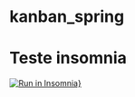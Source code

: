 # kanban_spring

#   Teste insomnia

[![Run in Insomnia}](https://insomnia.rest/images/run.svg)](https://insomnia.rest/run/?label=Kanban_Spring&uri=%7B%22_type%22%3A%22export%22%2C%22__export_format%22%3A4%2C%22__export_date%22%3A%222022-06-26T22%3A08%3A11.874Z%22%2C%22__export_source%22%3A%22insomnia.desktop.app%3Av2022.4.2%22%2C%22resources%22%3A%5B%7B%22_id%22%3A%22req_65d5091a5850409e997ae9a3a0bcfe9a%22%2C%22parentId%22%3A%22fld_dedfb7795f15482abecc3f16e3c372ff%22%2C%22modified%22%3A1656281037134%2C%22created%22%3A1656280928588%2C%22url%22%3A%22%7B%7B%20_.baseURL%20%7D%7D%2Fbuscar%22%2C%22name%22%3A%22buscar%22%2C%22description%22%3A%22%22%2C%22method%22%3A%22GET%22%2C%22body%22%3A%7B%7D%2C%22parameters%22%3A%5B%7B%22id%22%3A%22pair_8a9749cdd57a48719baf1205aebe40a5%22%2C%22name%22%3A%22descricao%22%2C%22value%22%3A%22New%20Projects%22%2C%22description%22%3A%22%22%7D%2C%7B%22id%22%3A%22pair_b74f91c2cd3c4322977fd33ffad362c9%22%2C%22name%22%3A%22titulo%22%2C%22value%22%3A%22Novo%20Projeto%20foi%20inicializado.%22%2C%22description%22%3A%22%22%7D%5D%2C%22headers%22%3A%5B%5D%2C%22authentication%22%3A%7B%7D%2C%22metaSortKey%22%3A-1656280928588%2C%22isPrivate%22%3Afalse%2C%22settingStoreCookies%22%3Atrue%2C%22settingSendCookies%22%3Atrue%2C%22settingDisableRenderRequestBody%22%3Afalse%2C%22settingEncodeUrl%22%3Atrue%2C%22settingRebuildPath%22%3Atrue%2C%22settingFollowRedirects%22%3A%22global%22%2C%22_type%22%3A%22request%22%7D%2C%7B%22_id%22%3A%22fld_dedfb7795f15482abecc3f16e3c372ff%22%2C%22parentId%22%3A%22wrk_4fafdc305e3e4a2da78fdaee40df9ecf%22%2C%22modified%22%3A1656280270887%2C%22created%22%3A1656280270887%2C%22name%22%3A%22Projeto%22%2C%22description%22%3A%22%22%2C%22environment%22%3A%7B%7D%2C%22environmentPropertyOrder%22%3Anull%2C%22metaSortKey%22%3A-1656280270887%2C%22_type%22%3A%22request_group%22%7D%2C%7B%22_id%22%3A%22wrk_4fafdc305e3e4a2da78fdaee40df9ecf%22%2C%22parentId%22%3Anull%2C%22modified%22%3A1655550156967%2C%22created%22%3A1655550156967%2C%22name%22%3A%22carteira_digital%22%2C%22description%22%3A%22%22%2C%22scope%22%3A%22collection%22%2C%22_type%22%3A%22workspace%22%7D%2C%7B%22_id%22%3A%22req_5fedf16e8bd1458fb843930ec2c2d518%22%2C%22parentId%22%3A%22fld_dedfb7795f15482abecc3f16e3c372ff%22%2C%22modified%22%3A1656281094166%2C%22created%22%3A1656280837506%2C%22url%22%3A%22%7B%7B%20_.baseURL%20%7D%7D%2F9%22%2C%22name%22%3A%22atualizar%22%2C%22description%22%3A%22%22%2C%22method%22%3A%22PUT%22%2C%22body%22%3A%7B%22mimeType%22%3A%22application%2Fjson%22%2C%22text%22%3A%22%7B%5Cn%5Ct%5C%22titulo%5C%22%3A%20%5C%22Projeto%20Master%5C%22%2C%5Cn%5Ct%5C%22descricao%5C%22%3A%20%5C%22Projeto%20Master%20da%20empresa%5C%22%5Cn%7D%22%7D%2C%22parameters%22%3A%5B%5D%2C%22headers%22%3A%5B%7B%22name%22%3A%22Content-Type%22%2C%22value%22%3A%22application%2Fjson%22%2C%22id%22%3A%22pair_7d6c24278e9641c7a3bc7bab07218fbf%22%7D%5D%2C%22authentication%22%3A%7B%7D%2C%22metaSortKey%22%3A-1656280837506%2C%22isPrivate%22%3Afalse%2C%22settingStoreCookies%22%3Atrue%2C%22settingSendCookies%22%3Atrue%2C%22settingDisableRenderRequestBody%22%3Afalse%2C%22settingEncodeUrl%22%3Atrue%2C%22settingRebuildPath%22%3Atrue%2C%22settingFollowRedirects%22%3A%22global%22%2C%22_type%22%3A%22request%22%7D%2C%7B%22_id%22%3A%22req_dfaa5e5cea284755b45c16fef5ad24c0%22%2C%22parentId%22%3A%22fld_dedfb7795f15482abecc3f16e3c372ff%22%2C%22modified%22%3A1656281096901%2C%22created%22%3A1656280563619%2C%22url%22%3A%22%7B%7B%20_.baseURL%20%7D%7D%22%2C%22name%22%3A%22salvar%22%2C%22description%22%3A%22%22%2C%22method%22%3A%22POST%22%2C%22body%22%3A%7B%22mimeType%22%3A%22application%2Fjson%22%2C%22text%22%3A%22%7B%5Cn%5Ct%5C%22titulo%5C%22%3A%20%5C%22Projeto%20Master%5C%22%2C%5Cn%5Ct%5C%22descricao%5C%22%3A%20%5C%22Projeto%20Master%20foi%20inicializado%5C%22%5Cn%7D%22%7D%2C%22parameters%22%3A%5B%5D%2C%22headers%22%3A%5B%7B%22name%22%3A%22Content-Type%22%2C%22value%22%3A%22application%2Fjson%22%2C%22id%22%3A%22pair_99f73665dfe746788f57527ef7c9cb71%22%7D%5D%2C%22authentication%22%3A%7B%7D%2C%22metaSortKey%22%3A-1656280563619%2C%22isPrivate%22%3Afalse%2C%22settingStoreCookies%22%3Atrue%2C%22settingSendCookies%22%3Atrue%2C%22settingDisableRenderRequestBody%22%3Afalse%2C%22settingEncodeUrl%22%3Atrue%2C%22settingRebuildPath%22%3Atrue%2C%22settingFollowRedirects%22%3A%22global%22%2C%22_type%22%3A%22request%22%7D%2C%7B%22_id%22%3A%22req_be65440b45bd40aa8451ec7fdc679456%22%2C%22parentId%22%3A%22fld_cb5f9492bf7c41b4976fac60a951efdf%22%2C%22modified%22%3A1656280293638%2C%22created%22%3A1656269348723%2C%22url%22%3A%22%7B%7B%20_.baseURL%20%7D%7D%22%2C%22name%22%3A%22SalvarTarefa%22%2C%22description%22%3A%22%22%2C%22method%22%3A%22POST%22%2C%22body%22%3A%7B%22mimeType%22%3A%22application%2Fjson%22%2C%22text%22%3A%22%7B%5Cn%5Ct%5C%22titulo%5C%22%3A%20%5C%22Primeira%20Tarefa%5C%22%2C%5Cn%5Ct%5C%22descricao%5C%22%3A%20%5C%22Primeira%20tarefa%20criada%5C%22%2C%5Cn%5Ct%5C%22previsaoInicial%5C%22%3A%20%5C%222022-06-26T15%3A54%3A02.579%2B00%3A00%5C%22%2C%5Cn%5Ct%5C%22privesiaoFinal%5C%22%3A%20%5C%222022-06-26T15%3A54%3A02.579%2B00%3A00%5C%22%2C%5Cn%5Ct%5C%22usuario%5C%22%3A%207%2C%5Cn%5Ct%5C%22projeto%5C%22%3A%208%5Cn%7D%22%7D%2C%22parameters%22%3A%5B%5D%2C%22headers%22%3A%5B%7B%22name%22%3A%22Content-Type%22%2C%22value%22%3A%22application%2Fjson%22%2C%22id%22%3A%22pair_8c6dc2b749a54ebb9f174ae2c209026d%22%7D%5D%2C%22authentication%22%3A%7B%7D%2C%22metaSortKey%22%3A-1656269348723%2C%22isPrivate%22%3Afalse%2C%22settingStoreCookies%22%3Atrue%2C%22settingSendCookies%22%3Atrue%2C%22settingDisableRenderRequestBody%22%3Afalse%2C%22settingEncodeUrl%22%3Atrue%2C%22settingRebuildPath%22%3Atrue%2C%22settingFollowRedirects%22%3A%22global%22%2C%22_type%22%3A%22request%22%7D%2C%7B%22_id%22%3A%22fld_cb5f9492bf7c41b4976fac60a951efdf%22%2C%22parentId%22%3A%22wrk_4fafdc305e3e4a2da78fdaee40df9ecf%22%2C%22modified%22%3A1656269345418%2C%22created%22%3A1656269345418%2C%22name%22%3A%22Tarefa%22%2C%22description%22%3A%22%22%2C%22environment%22%3A%7B%7D%2C%22environmentPropertyOrder%22%3Anull%2C%22metaSortKey%22%3A-1656269345418%2C%22_type%22%3A%22request_group%22%7D%2C%7B%22_id%22%3A%22req_a0d5635571314e7984b2bdb12faebd5a%22%2C%22parentId%22%3A%22fld_0844a112a6d343cab5e27e97e3ad9686%22%2C%22modified%22%3A1656265128367%2C%22created%22%3A1656264756704%2C%22url%22%3A%22%7B%7B%20_.baseURL%20%7D%7D%2F5%22%2C%22name%22%3A%22deletarUsuario%22%2C%22description%22%3A%22%22%2C%22method%22%3A%22DELETE%22%2C%22body%22%3A%7B%7D%2C%22parameters%22%3A%5B%5D%2C%22headers%22%3A%5B%5D%2C%22authentication%22%3A%7B%7D%2C%22metaSortKey%22%3A-1656264756704%2C%22isPrivate%22%3Afalse%2C%22settingStoreCookies%22%3Atrue%2C%22settingSendCookies%22%3Atrue%2C%22settingDisableRenderRequestBody%22%3Afalse%2C%22settingEncodeUrl%22%3Atrue%2C%22settingRebuildPath%22%3Atrue%2C%22settingFollowRedirects%22%3A%22global%22%2C%22_type%22%3A%22request%22%7D%2C%7B%22_id%22%3A%22fld_0844a112a6d343cab5e27e97e3ad9686%22%2C%22parentId%22%3A%22wrk_4fafdc305e3e4a2da78fdaee40df9ecf%22%2C%22modified%22%3A1656249112342%2C%22created%22%3A1656249112342%2C%22name%22%3A%22Usuario%22%2C%22description%22%3A%22%22%2C%22environment%22%3A%7B%7D%2C%22environmentPropertyOrder%22%3Anull%2C%22metaSortKey%22%3A-1656249112342%2C%22_type%22%3A%22request_group%22%7D%2C%7B%22_id%22%3A%22req_95630aaa94dc4efdb379032e405f1558%22%2C%22parentId%22%3A%22fld_0844a112a6d343cab5e27e97e3ad9686%22%2C%22modified%22%3A1656280552896%2C%22created%22%3A1656264570275%2C%22url%22%3A%22%7B%7B%20_.baseURL%20%7D%7D%2Fautenticar%22%2C%22name%22%3A%22autenticar%22%2C%22description%22%3A%22%22%2C%22method%22%3A%22POST%22%2C%22body%22%3A%7B%22mimeType%22%3A%22application%2Fjson%22%2C%22text%22%3A%22%7B%5Cn%5Ct%5C%22email%5C%22%3A%20%5C%22torreshugo%40email.com%5C%22%2C%5Cn%5Ct%5C%22senha%5C%22%3A%5C%22testando1234%5C%22%5Cn%7D%22%7D%2C%22parameters%22%3A%5B%5D%2C%22headers%22%3A%5B%7B%22name%22%3A%22Content-Type%22%2C%22value%22%3A%22application%2Fjson%22%2C%22id%22%3A%22pair_23b2296ca0f34bc0adaaca4f6a55cf15%22%7D%5D%2C%22authentication%22%3A%7B%7D%2C%22metaSortKey%22%3A-1656264570275%2C%22isPrivate%22%3Afalse%2C%22settingStoreCookies%22%3Atrue%2C%22settingSendCookies%22%3Atrue%2C%22settingDisableRenderRequestBody%22%3Afalse%2C%22settingEncodeUrl%22%3Atrue%2C%22settingRebuildPath%22%3Atrue%2C%22settingFollowRedirects%22%3A%22global%22%2C%22_type%22%3A%22request%22%7D%2C%7B%22_id%22%3A%22req_60ef90dccf0f4ad9a1a81a02991d3295%22%2C%22parentId%22%3A%22fld_0844a112a6d343cab5e27e97e3ad9686%22%2C%22modified%22%3A1656280553679%2C%22created%22%3A1656264323835%2C%22url%22%3A%22%7B%7B%20_.baseURL%20%7D%7D%22%2C%22name%22%3A%22salvar%22%2C%22description%22%3A%22%22%2C%22method%22%3A%22POST%22%2C%22body%22%3A%7B%22mimeType%22%3A%22application%2Fjson%22%2C%22text%22%3A%22%5B%5Cn%7B%5Cn%5Ct%5Cn%5Ct%5C%22nome%5C%22%3A%5C%22Hugo%20Torres%5C%22%2C%5Cn%5Ct%5C%22email%5C%22%3A%20%5C%22torreshugo%40email.com%5C%22%2C%5Cn%5Ct%5C%22senha%5C%22%3A%20%5C%22testando1234%5C%22%2C%5Cn%5Ct%5C%22nivelAcesso%5C%22%3A%5C%22QA%5C%22%5Cn%5Cn%7D%2C%5Cn%5Cn%7B%5Cn%5Ct%5C%22nome%5C%22%3A%5C%22Sampaoli%5C%22%2C%5Cn%5Ct%5C%22email%5C%22%3A%20%5C%22sampaoli%40email.com%5C%22%2C%5Cn%5Ct%5C%22senha%5C%22%3A%20%5C%22testando1234%5C%22%2C%5Cn%5Ct%5C%22nivelAcesso%5C%22%3A%20%5C%22DEV%5C%22%5Cn%7D%5Cn%5D%22%7D%2C%22parameters%22%3A%5B%5D%2C%22headers%22%3A%5B%7B%22name%22%3A%22Content-Type%22%2C%22value%22%3A%22application%2Fjson%22%2C%22id%22%3A%22pair_2062f6f06e5a4d7aab621bb3d98beb78%22%7D%5D%2C%22authentication%22%3A%7B%7D%2C%22metaSortKey%22%3A-1656264323835%2C%22isPrivate%22%3Afalse%2C%22settingStoreCookies%22%3Atrue%2C%22settingSendCookies%22%3Atrue%2C%22settingDisableRenderRequestBody%22%3Afalse%2C%22settingEncodeUrl%22%3Atrue%2C%22settingRebuildPath%22%3Atrue%2C%22settingFollowRedirects%22%3A%22global%22%2C%22_type%22%3A%22request%22%7D%2C%7B%22_id%22%3A%22req_69063418e0c4459cbce1bb8e1e455179%22%2C%22parentId%22%3A%22fld_0844a112a6d343cab5e27e97e3ad9686%22%2C%22modified%22%3A1656280554174%2C%22created%22%3A1656253586088%2C%22url%22%3A%22%7B%7B%20_.baseURL%20%7D%7D%2Fatualizar%2F6%22%2C%22name%22%3A%22Atualizar%22%2C%22description%22%3A%22%22%2C%22method%22%3A%22PUT%22%2C%22body%22%3A%7B%22mimeType%22%3A%22application%2Fjson%22%2C%22text%22%3A%22%7B%5Cn%5Ct%5C%22nome%5C%22%3A%5C%22Patricia%5C%22%2C%5Cn%5Ct%5C%22email%5C%22%3A%20%5C%22patricia%40email.com%5C%22%2C%5Cn%5Ct%5C%22senha%5C%22%3A%20%5C%22ScrumMaster%5C%22%5Cn%7D%22%7D%2C%22parameters%22%3A%5B%5D%2C%22headers%22%3A%5B%7B%22name%22%3A%22Content-Type%22%2C%22value%22%3A%22application%2Fjson%22%2C%22id%22%3A%22pair_e30f51b39f7044319b1c0f49f60a2e01%22%7D%5D%2C%22authentication%22%3A%7B%7D%2C%22metaSortKey%22%3A-1656253586088%2C%22isPrivate%22%3Afalse%2C%22settingStoreCookies%22%3Atrue%2C%22settingSendCookies%22%3Atrue%2C%22settingDisableRenderRequestBody%22%3Afalse%2C%22settingEncodeUrl%22%3Atrue%2C%22settingRebuildPath%22%3Atrue%2C%22settingFollowRedirects%22%3A%22global%22%2C%22_type%22%3A%22request%22%7D%2C%7B%22_id%22%3A%22req_ee0af106f9054183baffc1685f63d77d%22%2C%22parentId%22%3A%22fld_0844a112a6d343cab5e27e97e3ad9686%22%2C%22modified%22%3A1656280957138%2C%22created%22%3A1655550184409%2C%22url%22%3A%22http%3A%2F%2Flocalhost%3A8091%2Fusuario%22%2C%22name%22%3A%22Hello%22%2C%22description%22%3A%22%22%2C%22method%22%3A%22GET%22%2C%22body%22%3A%7B%22mimeType%22%3A%22application%2Fjson%22%2C%22text%22%3A%22%5Cn%5Cn%22%7D%2C%22parameters%22%3A%5B%7B%22id%22%3A%22pair_d32614b95e6a43ac91b4fa1a60629db8%22%2C%22name%22%3A%22descricao%22%2C%22value%22%3A%22New%20Projects%22%2C%22description%22%3A%22%22%2C%22type%22%3A%22text%22%2C%22multiline%22%3Afalse%7D%2C%7B%22id%22%3A%22pair_cf5be70c81964b6ab1d15488d45319a2%22%2C%22name%22%3A%22titulo%22%2C%22value%22%3A%22Novo%20Projeto%20foi%20inicializado.%22%2C%22description%22%3A%22%22%7D%5D%2C%22headers%22%3A%5B%7B%22name%22%3A%22Content-Type%22%2C%22value%22%3A%22application%2Fjson%22%2C%22id%22%3A%22pair_e6b27ff635d34fa58cbd677f8ddeaa0f%22%7D%5D%2C%22authentication%22%3A%7B%22type%22%3A%22basic%22%2C%22useISO88591%22%3Atrue%2C%22disabled%22%3Afalse%2C%22username%22%3A%22israel%22%2C%22password%22%3A%22teste123%23*%22%7D%2C%22metaSortKey%22%3A-1656251350976%2C%22isPrivate%22%3Afalse%2C%22settingStoreCookies%22%3Atrue%2C%22settingSendCookies%22%3Atrue%2C%22settingDisableRenderRequestBody%22%3Afalse%2C%22settingEncodeUrl%22%3Atrue%2C%22settingRebuildPath%22%3Atrue%2C%22settingFollowRedirects%22%3A%22global%22%2C%22_type%22%3A%22request%22%7D%2C%7B%22_id%22%3A%22req_e0ba6eed2ecb43fc8f89d237bb02c5ec%22%2C%22parentId%22%3A%22fld_0844a112a6d343cab5e27e97e3ad9686%22%2C%22modified%22%3A1656280555148%2C%22created%22%3A1656249115864%2C%22url%22%3A%22http%3A%2F%2Flocalhost%3A8091%2Fusuario%2Fatualizar%2Facesso%2F%22%2C%22name%22%3A%22AtualizarAcesso%22%2C%22description%22%3A%22%22%2C%22method%22%3A%22PUT%22%2C%22body%22%3A%7B%22mimeType%22%3A%22application%2Fjson%22%2C%22text%22%3A%22%7B%5Cn%5Ct%5C%22scrumMaster%5C%22%3A2%2C%5Cn%5Ct%5C%22usuario%5C%22%3A6%2C%5Cn%5Ct%5C%22nivelAcessoEnum%5C%22%3A%20%5C%22SM%5C%22%5Cn%7D%22%7D%2C%22parameters%22%3A%5B%5D%2C%22headers%22%3A%5B%7B%22name%22%3A%22Content-Type%22%2C%22value%22%3A%22application%2Fjson%22%2C%22id%22%3A%22pair_f620ec1ceb884856be8ae5ba8267b91e%22%7D%5D%2C%22authentication%22%3A%7B%7D%2C%22metaSortKey%22%3A-1656249115864%2C%22isPrivate%22%3Afalse%2C%22settingStoreCookies%22%3Atrue%2C%22settingSendCookies%22%3Atrue%2C%22settingDisableRenderRequestBody%22%3Afalse%2C%22settingEncodeUrl%22%3Atrue%2C%22settingRebuildPath%22%3Atrue%2C%22settingFollowRedirects%22%3A%22global%22%2C%22_type%22%3A%22request%22%7D%2C%7B%22_id%22%3A%22env_451276ddcf19d3a14d6026470136e447a03c5d92%22%2C%22parentId%22%3A%22wrk_4fafdc305e3e4a2da78fdaee40df9ecf%22%2C%22modified%22%3A1656253818565%2C%22created%22%3A1655550156978%2C%22name%22%3A%22Base%20Environment%22%2C%22data%22%3A%7B%7D%2C%22dataPropertyOrder%22%3A%7B%7D%2C%22color%22%3Anull%2C%22isPrivate%22%3Afalse%2C%22metaSortKey%22%3A1655550156978%2C%22_type%22%3A%22environment%22%7D%2C%7B%22_id%22%3A%22jar_451276ddcf19d3a14d6026470136e447a03c5d92%22%2C%22parentId%22%3A%22wrk_4fafdc305e3e4a2da78fdaee40df9ecf%22%2C%22modified%22%3A1655550156981%2C%22created%22%3A1655550156981%2C%22name%22%3A%22Default%20Jar%22%2C%22cookies%22%3A%5B%5D%2C%22_type%22%3A%22cookie_jar%22%7D%2C%7B%22_id%22%3A%22spc_5f67f2097137496d816144b9e4ce7776%22%2C%22parentId%22%3A%22wrk_4fafdc305e3e4a2da78fdaee40df9ecf%22%2C%22modified%22%3A1655550156969%2C%22created%22%3A1655550156969%2C%22fileName%22%3A%22carteira_digital%22%2C%22contents%22%3A%22%22%2C%22contentType%22%3A%22yaml%22%2C%22_type%22%3A%22api_spec%22%7D%2C%7B%22_id%22%3A%22env_81a092e110b24894a5961b4586afbcbf%22%2C%22parentId%22%3A%22env_451276ddcf19d3a14d6026470136e447a03c5d92%22%2C%22modified%22%3A1656254033867%2C%22created%22%3A1656253955580%2C%22name%22%3A%22Projeto%22%2C%22data%22%3A%7B%22baseURL%22%3A%22http%3A%2F%2Flocalhost%3A8091%2Fprojeto%22%7D%2C%22dataPropertyOrder%22%3A%7B%22%26%22%3A%5B%22baseURL%22%5D%7D%2C%22color%22%3A%22%2344d583%22%2C%22isPrivate%22%3Afalse%2C%22metaSortKey%22%3A1656253955580%2C%22_type%22%3A%22environment%22%7D%2C%7B%22_id%22%3A%22env_5a8c32430c5442e98118b35c783d1f67%22%2C%22parentId%22%3A%22env_451276ddcf19d3a14d6026470136e447a03c5d92%22%2C%22modified%22%3A1656269393235%2C%22created%22%3A1656253966019%2C%22name%22%3A%22Usuario%22%2C%22data%22%3A%7B%22baseURL%22%3A%22http%3A%2F%2Flocalhost%3A8091%2Fusuario%22%7D%2C%22dataPropertyOrder%22%3A%7B%22%26%22%3A%5B%22baseURL%22%5D%7D%2C%22color%22%3A%22%2357cdea%22%2C%22isPrivate%22%3Afalse%2C%22metaSortKey%22%3A1656253966019%2C%22_type%22%3A%22environment%22%7D%2C%7B%22_id%22%3A%22env_553ce49c43f84e4290fab37f5fb6b54d%22%2C%22parentId%22%3A%22env_451276ddcf19d3a14d6026470136e447a03c5d92%22%2C%22modified%22%3A1656269405869%2C%22created%22%3A1656269361677%2C%22name%22%3A%22Tarefa%22%2C%22data%22%3A%7B%22baseURL%22%3A%22http%3A%2F%2Flocalhost%3A8091%2Ftarefa%22%7D%2C%22dataPropertyOrder%22%3A%7B%22%26%22%3A%5B%22baseURL%22%5D%7D%2C%22color%22%3A%22%23e2de74%22%2C%22isPrivate%22%3Afalse%2C%22metaSortKey%22%3A1656269361677%2C%22_type%22%3A%22environment%22%7D%5D%7D)
